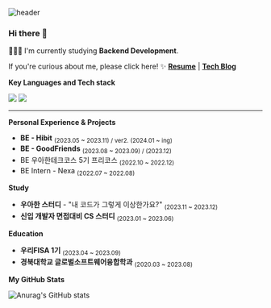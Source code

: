![header](https://capsule-render.vercel.app/api?type=waving&color=auto&height=130&section=header&text=Junyong%20Moon&fontSize=60&fontAlign=26)

<!--
![](https://komarev.com/ghpvc/?username=fancy96&color=blue)
-->

### Hi there 👋

👨🏻‍💻 I'm currently studying **Backend Development**.

If you're curious about me, please click here! ✨ [**Resume**](https://bit.ly/476HFXu) | [**Tech Blog**](https://devfancy.github.io/)

**Key Languages and Tech stack**

 <code><img src="https://img.shields.io/badge/Java-007396?style=flat&logo=Java&logoColor=white"/></code>
 <code><img src="https://img.shields.io/badge/Spring-6DB33F?style=flat-square&logo=Spring&logoColor=white"/></code>

---

**Personal Experience & Projects**
- **BE - Hibit** <sub>(2023.05 ~ 2023.11) / ver2. (2024.01 ~ ing)</sub>
- **BE - GoodFriends** <sub>(2023.08 ~ 2023.09) / (2023.12)</sub>
- BE 우아한테크코스 5기 프리코스 <sub>(2022.10 ~ 2022.12)</sub>
- BE Intern - Nexa <sub>(2022.07 ~ 2022.08)</sub>

**Study**
- **우아한 스터디** - "내 코드가 그렇게 이상한가요?" <sub>(2023.11 ~ 2023.12)</sub>
- **신입 개발자 면접대비 CS 스터디** <sub>(2023.01 ~ 2023.06)</sub>

**Education**
- **우리FISA 1기** <sub>(2023.04 ~ 2023.09)</sub>
- **경북대학교 글로벌소프트웨어융합학과** <sub>(2020.03 ~ 2023.08)</sub>

**My GitHub Stats**

![Anurag's GitHub stats](https://github-readme-stats-zeta-henna-95.vercel.app/api?username=devfancy&show_icons=true?username=devfancy&count_private=true)

<!--
**devFancy/devFancy** is a ✨ _special_ ✨ repository because its `README.md` (this file) appears on your GitHub profile.

Here are some ideas to get you started:

- 🔭 I’m currently working on ...
- 🌱 I’m currently learning ...
- 👯 I’m looking to collaborate on ...
- 🤔 I’m looking for help with ...
- 💬 Ask me about ...
- 📫 How to reach me: ...
- 😄 Pronouns: ...
- ⚡ Fun fact: ...
-->
